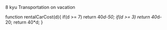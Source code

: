 8 kyu
Transportation on vacation

function rentalCarCost(d){
  if(d >= 7) return 40*d-50;
  if(d >= 3) return 40*d-20;
  return 40*d;
}
